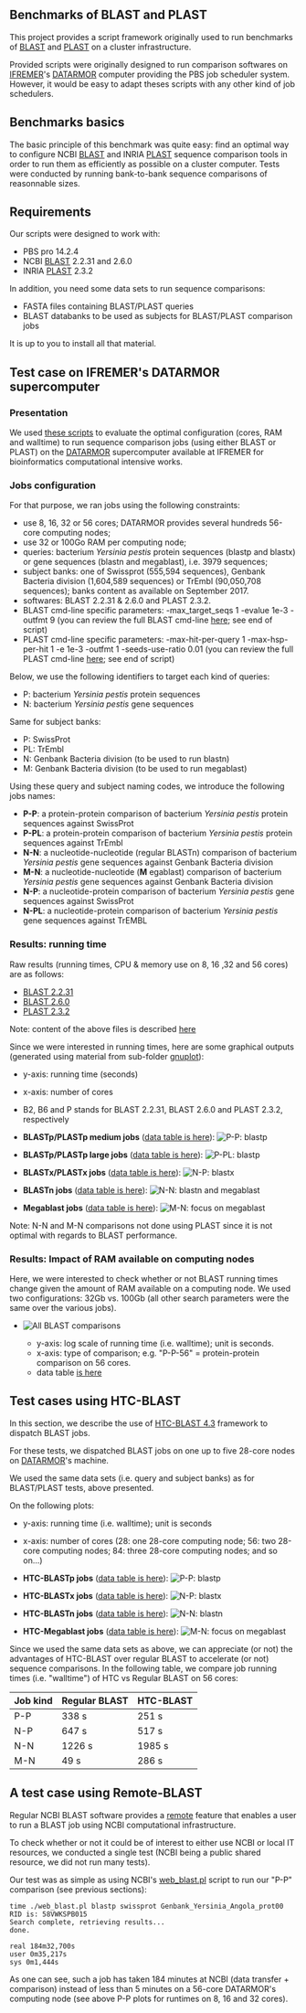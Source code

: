 ## Benchmarks of BLAST and PLAST

This project provides a script framework originally used to run benchmarks of [BLAST](https://blast.ncbi.nlm.nih.gov/Blast.cgi?CMD=Web&PAGE_TYPE=BlastDocs) and [PLAST](https://plast.inria.fr) on a cluster infrastructure.

Provided scripts were originally designed to run comparison softwares on [IFREMER](http://wwz.ifremer.fr/en/The-Institute)'s [DATARMOR](https://www.top500.org/system/178981) computer providing the PBS job scheduler system. However, it would be easy to adapt theses scripts with any other kind of job schedulers.

## Benchmarks basics

The basic principle of this benchmark was quite easy: find an optimal way to configure NCBI [BLAST](https://blast.ncbi.nlm.nih.gov/Blast.cgi?CMD=Web&PAGE_TYPE=BlastDocs) and INRIA [PLAST](https://plast.inria.fr) sequence comparison tools in order to run them as efficiently as possible on a cluster computer. Tests were conducted by running bank-to-bank sequence comparisons of reasonnable sizes.

## Requirements

Our scripts were designed to work with:

* PBS pro 14.2.4
* NCBI [BLAST](https://blast.ncbi.nlm.nih.gov/Blast.cgi?CMD=Web&PAGE_TYPE=BlastDocs) 2.2.31 and 2.6.0
* INRIA [PLAST](https://plast.inria.fr) 2.3.2

In addition, you need some data sets to run sequence comparisons:

* FASTA files containing BLAST/PLAST queries
* BLAST databanks to be used as subjects for BLAST/PLAST comparison jobs

It is up to you to install all that material.

## Test case on IFREMER's DATARMOR supercomputer

### Presentation

We used [these scripts](scripts) to evaluate the optimal configuration (cores, RAM and walltime) to run sequence comparison jobs (using either BLAST or PLAST) on the [DATARMOR](https://www.top500.org/system/178981) supercomputer available at IFREMER for bioinformatics computational intensive works.

### Jobs configuration

For that purpose, we ran jobs using the following constraints:

* use 8, 16, 32 or 56 cores; DATARMOR provides several hundreds 56-core computing nodes;
* use 32 or 100Go RAM per computing node;
* queries: bacterium *Yersinia pestis* protein sequences (blastp and blastx) or gene sequences (blastn and megablast), i.e. 3979 sequences;
* subject banks: one of Swissprot (555,594 sequences), Genbank Bacteria division (1,604,589 sequences) or TrEmbl (90,050,708 sequences); banks content as available on September 2017.
* softwares: BLAST 2.2.31 & 2.6.0 and PLAST 2.3.2.
* BLAST cmd-line specific parameters: -max_target_seqs 1 -evalue 1e-3 -outfmt 9 (you can review the full BLAST cmd-line [here](scripts/blast_template.txt); see end of script)
* PLAST cmd-line specific parameters: -max-hit-per-query 1 -max-hsp-per-hit 1 -e 1e-3 -outfmt 1 -seeds-use-ratio 0.01 (you can review the full PLAST cmd-line [here](scripts/plast_template.txt); see end of script)

Below, we use the following identifiers to target each kind of queries:

* P: bacterium *Yersinia pestis* protein sequences
* N: bacterium *Yersinia pestis* gene sequences

Same for subject banks:

* P: SwissProt
* PL: TrEmbl
* N: Genbank Bacteria division (to be used to run blastn)
* M: Genbank Bacteria division (to be used to run megablast)

Using these query and subject naming codes, we introduce the following jobs names:

* **P-P**: a protein-protein comparison of bacterium *Yersinia pestis* protein sequences against SwissProt
* **P-PL**: a protein-protein comparison of bacterium *Yersinia pestis* protein sequences against TrEmbl
* **N-N**: a nucleotide-nucleotide (regular BLASTn) comparison of bacterium *Yersinia pestis* gene sequences against Genbank Bacteria division
* **M-N**: a nucleotide-nucleotide (**M** egablast) comparison of bacterium *Yersinia pestis* gene sequences against Genbank Bacteria division
* **N-P**: a nucleotide-protein comparison of bacterium *Yersinia pestis* gene sequences against SwissProt
* **N-PL**: a nucleotide-protein comparison of bacterium *Yersinia pestis* gene sequences against TrEMBL

### Results: running time

Raw results (running times, CPU & memory use on 8, 16 ,32  and 56 cores) are as follows:

* [BLAST 2.2.31](results/results-blast-2.2.31.tsv)
* [BLAST 2.6.0](results/results-blast-2.6.0.tsv)
* [PLAST 2.3.2](results/results-plast-2.3.2.tsv)

Note: content of the above files is described [here](results/README.md)

Since we were interested in running times, here are some graphical outputs (generated using material from sub-folder [gnuplot](gnuplot)):

* y-axis: running time (seconds)
* x-axis: number of cores
* B2, B6 and P stands for BLAST 2.2.31, BLAST 2.6.0 and PLAST 2.3.2, respectively

* **BLASTp/PLASTp medium jobs** ([data table is here](gnuplot/pp-time.dat)): ![P-P: blastp](gnuplot/pp-time.png)
* **BLASTp/PLASTp large jobs** ([data table is here](gnuplot/ppl-time.dat)): ![P-PL: blastp](gnuplot/ppl-time.png)
* **BLASTx/PLASTx jobs** ([data table is here](gnuplot/np-time.dat)): ![N-P: blastx](gnuplot/np-time.png)
* **BLASTn jobs** ([data table is here](gnuplot/nn-time.dat)): ![N-N: blastn and megablast](gnuplot/nn-time.png)
* **Megablast jobs** ([data table is here](gnuplot/mn-time.dat)): ![M-N: focus on megablast](gnuplot/mn-time.png)

Note: N-N and M-N comparisons not done using PLAST since it is not optimal with regards to BLAST performance.

### Results: Impact of RAM available on computing nodes

Here, we were interested to check whether or not BLAST running times change given the amount of RAM available on a computing node. We used two configurations: 32Gb vs. 100Gb (all other search parameters were the same over the various jobs).

* ![All BLAST comparisons](gnuplot/mem-time.png)

    * y-axis: log scale of running time (i.e. walltime); unit is seconds.
    * x-axis: type of comparison; e.g. "P-P-56" = protein-protein comparison on 56 cores.
    * data table [is here](gnuplot/mem-time.dat)

## Test cases using HTC-BLAST

In this section, we describe the use of [HTC-BLAST 4.3](http://citeseerx.ist.psu.edu/viewdoc/download?doi=10.1.1.194.2320&rep=rep1&type=pdf) framework to dispatch BLAST jobs.

For these tests, we dispatched BLAST jobs on one up to five 28-core nodes on  [DATARMOR](https://www.top500.org/system/178981)'s machine.

We used the same data sets (i.e. query and subject banks) as for BLAST/PLAST tests, above presented.

On the following plots:

* y-axis: running time (i.e. walltime); unit is seconds
* x-axis: number of cores (28: one 28-core computing node; 56: two 28-core computing nodes; 84: three 28-core computing nodes; and so on...)

* **HTC-BLASTp jobs** ([data table is here](gnuplot/htc-pp-time.dat)): ![P-P: blastp](gnuplot/htc-pp-time.png)
* **HTC-BLASTx jobs** ([data table is here](gnuplot/htc-np-time.dat)): ![N-P: blastx](gnuplot/htc-np-time.png)
* **HTC-BLASTn jobs** ([data table is here](gnuplot/htc-nn-time.dat)): ![N-N: blastn](gnuplot/htc-nn-time.png)
* **HTC-Megablast jobs** ([data table is here](gnuplot/htc-mn-time.dat)): ![M-N: focus on megablast](gnuplot/htc-mn-time.png)

Since we used the same data sets as above, we can appreciate (or not) the advantages of HTC-BLAST over regular BLAST to accelerate (or not) sequence comparisons. In the following table, we compare job running times (i.e. "walltime") of HTC vs Regular BLAST on 56 cores:

| Job kind | Regular BLAST | HTC-BLAST |
|----------|---------------|-----------|
| P-P      |    338 s      |    251 s  |
| N-P      |    647 s      |    517 s  |
| N-N      |   1226 s      |   1985 s  |
| M-N      |     49 s      |    286 s  |

## A test case using Remote-BLAST

Regular NCBI BLAST software provides a [remote](https://www.ncbi.nlm.nih.gov/books/NBK279668/#usermanual.BLAST_remote_service) feature that enables a user to run a BLAST job using NCBI computational infrastructure.

To check whether or not it could be of interest to either use NCBI or local IT resources, we conducted a single test (NCBI being a public shared resource, we did not run many tests).

Our test was as simple as using NCBI's [web_blast.pl](https://blast.ncbi.nlm.nih.gov/docs/web_blast.pl) script to run our "P-P" comparison (see previous sections):

    time ./web_blast.pl blastp swissprot Genbank_Yersinia_Angola_prot00
    RID is: 58VWKSPB015
    Search complete, retrieving results...
    done.

    real 184m32,700s
    user 0m35,217s
    sys 0m1,444s

As one can see, such a job has taken 184 minutes at NCBI (data transfer + comparison) instead of less than 5 minutes on a 56-core DATARMOR's computing node (see above P-P plots for runtimes on 8, 16 and 32 cores).
